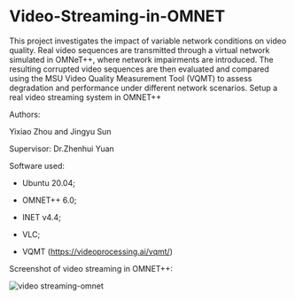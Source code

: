 # Video-Streaming-in-OMNET
This project investigates the impact of variable network conditions on video quality. Real video sequences are transmitted through a virtual network simulated in OMNeT++, where network impairments are introduced. The resulting corrupted video sequences are then evaluated and compared using the MSU Video Quality Measurement Tool (VQMT) to assess degradation and performance under different network scenarios.
Setup a real video streaming system in OMNET++

Authors:

Yixiao Zhou and Jingyu Sun

Supervisor: Dr.Zhenhui Yuan

Software used:

- Ubuntu 20.04;

- OMNET++ 6.0;

- INET v4.4;

- VLC;

- VQMT (https://videoprocessing.ai/vqmt/)

Screenshot of video streaming in OMNET++:

![video streaming-omnet](https://github.com/user-attachments/assets/8143db05-669c-415b-964a-7e11e2150646)
